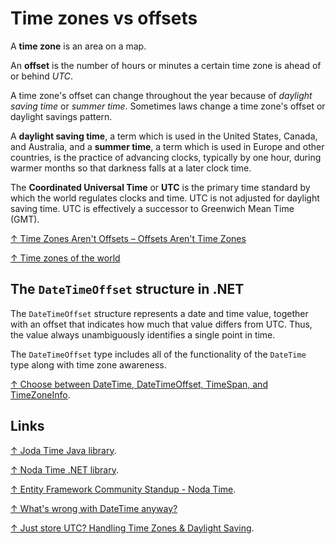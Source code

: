 # Time zones vs offsets

A **time zone** is an area on a map.

An **offset** is the number of hours or minutes a certain time zone is ahead of or behind *UTC*.

A time zone's offset can change throughout the year because of *daylight saving time* or *summer time*. Sometimes laws change a time zone's offset or daylight savings pattern.

A **daylight saving time**, a term which is used in the United States, Canada, and Australia, and a **summer time**, a term which is used in Europe and other countries, is the practice of advancing clocks, typically by one hour, during warmer months so that darkness falls at a later clock time.

The **Coordinated Universal Time** or **UTC** is the primary time standard by which the world regulates clocks and time. UTC is not adjusted for daylight saving time. UTC is effectively a successor to Greenwich Mean Time (GMT).

[↑ Time Zones Aren't Offsets – Offsets Aren't Time Zones](https://spin.atomicobject.com/2016/07/06/time-zones-offsets)

[↑ Time zones of the world](https://en.wikipedia.org/wiki/Time_zone#/media/File:World_Time_Zones_Map.png)

## The `DateTimeOffset` structure in .NET

The `DateTimeOffset` structure represents a date and time value, together with an offset that indicates how much that value differs from UTC. Thus, the value always unambiguously identifies a single point in time.

The `DateTimeOffset` type includes all of the functionality of the `DateTime` type along with time zone awareness.

[↑ Choose between DateTime, DateTimeOffset, TimeSpan, and TimeZoneInfo](https://docs.microsoft.com/en-us/dotnet/standard/datetime/choosing-between-datetime#the-datetimeoffset-structure).

## Links

[↑ Joda Time Java library](https://www.joda.org/joda-time).

[↑ Noda Time .NET library](https://nodatime.org/).

[↑ Entity Framework Community Standup - Noda Time](https://www.youtube.com/watch?v=ZLJLfImuFqM).

[↑ What's wrong with DateTime anyway?](https://blog.nodatime.org/2011/08/what-wrong-with-datetime-anyway.html)

[↑ Just store UTC? Handling Time Zones & Daylight Saving](https://www.youtube.com/watch?v=Bxf_HMs7SeQ).
